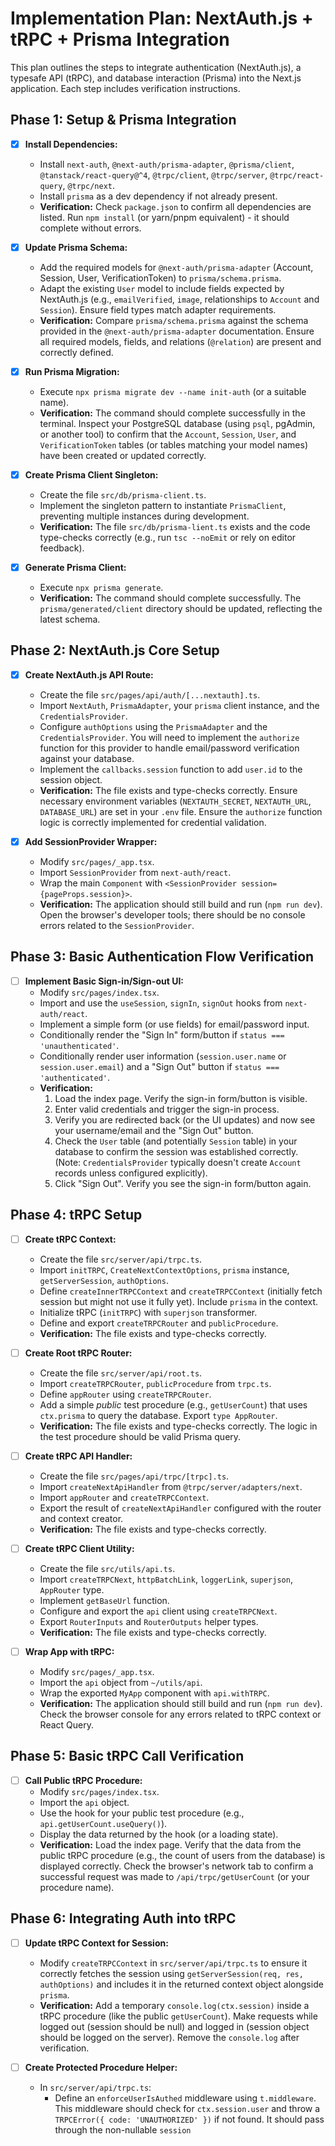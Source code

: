 # Implementation Plan: NextAuth.js + tRPC + Prisma Integration

This plan outlines the steps to integrate authentication (NextAuth.js), a typesafe API (tRPC), and database interaction (Prisma) into the Next.js application. Each step includes verification instructions.

## Phase 1: Setup & Prisma Integration

- [x] **Install Dependencies:**

  - Install `next-auth`, `@next-auth/prisma-adapter`, `@prisma/client`, `@tanstack/react-query@^4`, `@trpc/client`, `@trpc/server`, `@trpc/react-query`, `@trpc/next`.
  - Install `prisma` as a dev dependency if not already present.
  - **Verification:** Check `package.json` to confirm all dependencies are listed. Run `npm install` (or yarn/pnpm equivalent) - it should complete without errors.

- [x] **Update Prisma Schema:**

  - Add the required models for `@next-auth/prisma-adapter` (Account, Session, User, VerificationToken) to `prisma/schema.prisma`.
  - Adapt the existing `User` model to include fields expected by NextAuth.js (e.g., `emailVerified`, `image`, relationships to `Account` and `Session`). Ensure field types match adapter requirements.
  - **Verification:** Compare `prisma/schema.prisma` against the schema provided in the `@next-auth/prisma-adapter` documentation. Ensure all required models, fields, and relations (`@relation`) are present and correctly defined.

- [x] **Run Prisma Migration:**

  - Execute `npx prisma migrate dev --name init-auth` (or a suitable name).
  - **Verification:** The command should complete successfully in the terminal. Inspect your PostgreSQL database (using `psql`, pgAdmin, or another tool) to confirm that the `Account`, `Session`, `User`, and `VerificationToken` tables (or tables matching your model names) have been created or updated correctly.

- [x] **Create Prisma Client Singleton:**

  - Create the file `src/db/prisma-client.ts`.
  - Implement the singleton pattern to instantiate `PrismaClient`, preventing multiple instances during development.
  - **Verification:** The file `src/db/prisma-lient.ts` exists and the code type-checks correctly (e.g., run `tsc --noEmit` or rely on editor feedback).

- [x] **Generate Prisma Client:**
  - Execute `npx prisma generate`.
  - **Verification:** The command should complete successfully. The `prisma/generated/client` directory should be updated, reflecting the latest schema.

## Phase 2: NextAuth.js Core Setup

- [x] **Create NextAuth.js API Route:**

  - Create the file `src/pages/api/auth/[...nextauth].ts`.
  - Import `NextAuth`, `PrismaAdapter`, your `prisma` client instance, and the `CredentialsProvider`.
  - Configure `authOptions` using the `PrismaAdapter` and the `CredentialsProvider`. You will need to implement the `authorize` function for this provider to handle email/password verification against your database.
  - Implement the `callbacks.session` function to add `user.id` to the session object.
  - **Verification:** The file exists and type-checks correctly. Ensure necessary environment variables (`NEXTAUTH_SECRET`, `NEXTAUTH_URL`, `DATABASE_URL`) are set in your `.env` file. Ensure the `authorize` function logic is correctly implemented for credential validation.

- [x] **Add SessionProvider Wrapper:**
  - Modify `src/pages/_app.tsx`.
  - Import `SessionProvider` from `next-auth/react`.
  - Wrap the main `Component` with `<SessionProvider session={pageProps.session}>`.
  - **Verification:** The application should still build and run (`npm run dev`). Open the browser's developer tools; there should be no console errors related to the `SessionProvider`.

## Phase 3: Basic Authentication Flow Verification

- [ ] **Implement Basic Sign-in/Sign-out UI:**
  - Modify `src/pages/index.tsx`.
  - Import and use the `useSession`, `signIn`, `signOut` hooks from `next-auth/react`.
  - Implement a simple form (or use fields) for email/password input.
  - Conditionally render the "Sign In" form/button if `status === 'unauthenticated'`.
  - Conditionally render user information (`session.user.name` or `session.user.email`) and a "Sign Out" button if `status === 'authenticated'`.
  - **Verification:**
    1. Load the index page. Verify the sign-in form/button is visible.
    2. Enter valid credentials and trigger the sign-in process.
    3. Verify you are redirected back (or the UI updates) and now see your username/email and the "Sign Out" button.
    4. Check the `User` table (and potentially `Session` table) in your database to confirm the session was established correctly. (Note: `CredentialsProvider` typically doesn't create `Account` records unless configured explicitly).
    5. Click "Sign Out". Verify you see the sign-in form/button again.

## Phase 4: tRPC Setup

- [ ] **Create tRPC Context:**

  - Create the file `src/server/api/trpc.ts`.
  - Import `initTRPC`, `CreateNextContextOptions`, `prisma` instance, `getServerSession`, `authOptions`.
  - Define `createInnerTRPCContext` and `createTRPCContext` (initially fetch session but might not use it fully yet). Include `prisma` in the context.
  - Initialize tRPC (`initTRPC`) with `superjson` transformer.
  - Define and export `createTRPCRouter` and `publicProcedure`.
  - **Verification:** The file exists and type-checks correctly.

- [ ] **Create Root tRPC Router:**

  - Create the file `src/server/api/root.ts`.
  - Import `createTRPCRouter`, `publicProcedure` from `trpc.ts`.
  - Define `appRouter` using `createTRPCRouter`.
  - Add a simple _public_ test procedure (e.g., `getUserCount`) that uses `ctx.prisma` to query the database. Export `type AppRouter`.
  - **Verification:** The file exists and type-checks correctly. The logic in the test procedure should be valid Prisma query.

- [ ] **Create tRPC API Handler:**

  - Create the file `src/pages/api/trpc/[trpc].ts`.
  - Import `createNextApiHandler` from `@trpc/server/adapters/next`.
  - Import `appRouter` and `createTRPCContext`.
  - Export the result of `createNextApiHandler` configured with the router and context creator.
  - **Verification:** The file exists and type-checks correctly.

- [ ] **Create tRPC Client Utility:**

  - Create the file `src/utils/api.ts`.
  - Import `createTRPCNext`, `httpBatchLink`, `loggerLink`, `superjson`, `AppRouter` type.
  - Implement `getBaseUrl` function.
  - Configure and export the `api` client using `createTRPCNext`.
  - Export `RouterInputs` and `RouterOutputs` helper types.
  - **Verification:** The file exists and type-checks correctly.

- [ ] **Wrap App with tRPC:**
  - Modify `src/pages/_app.tsx`.
  - Import the `api` object from `~/utils/api`.
  - Wrap the exported `MyApp` component with `api.withTRPC`.
  - **Verification:** The application should still build and run (`npm run dev`). Check the browser console for any errors related to tRPC context or React Query.

## Phase 5: Basic tRPC Call Verification

- [ ] **Call Public tRPC Procedure:**
  - Modify `src/pages/index.tsx`.
  - Import the `api` object.
  - Use the hook for your public test procedure (e.g., `api.getUserCount.useQuery()`).
  - Display the data returned by the hook (or a loading state).
  - **Verification:** Load the index page. Verify that the data from the public tRPC procedure (e.g., the count of users from the database) is displayed correctly. Check the browser's network tab to confirm a successful request was made to `/api/trpc/getUserCount` (or your procedure name).

## Phase 6: Integrating Auth into tRPC

- [ ] **Update tRPC Context for Session:**

  - Modify `createTRPCContext` in `src/server/api/trpc.ts` to ensure it correctly fetches the session using `getServerSession(req, res, authOptions)` and includes it in the returned context object alongside `prisma`.
  - **Verification:** Add a temporary `console.log(ctx.session)` inside a tRPC procedure (like the public `getUserCount`). Make requests while logged out (session should be null) and logged in (session object should be logged on the server). Remove the `console.log` after verification.

- [ ] **Create Protected Procedure Helper:**

  - In `src/server/api/trpc.ts`:
    - Define an `enforceUserIsAuthed` middleware using `t.middleware`. This middleware should check for `ctx.session.user` and throw a `TRPCError({ code: 'UNAUTHORIZED' })` if not found. It should pass through the non-nullable `session`
